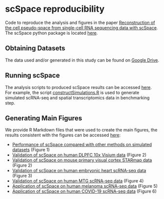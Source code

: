 # scSpace reproducibility
Code to reproduce the analysis and figures in the paper [Reconstruction of the cell pseudo-space from 
single-cell RNA sequencing data with scSpace](https://www.biorxiv.org/content/10.1101/2022.05.07.491043v1). The scSpace
python package is located [here](https://github.com/ZJUFanLab/scSpace).

## Obtaining Datasets
The data used and/or generated in this study can be found on [Google Drive](https://drive.google.com/drive/folders/1_9qS78yDi0agT4x5HQuldg3I1a2WWdYc?usp=sharing).

## Running scSpace
The analysis scripts to produced scSpace results can be accessed [here](scripts). For example, the script 
[constructSimulations.R](scripts/constructSimulations.R) is used to generate simulated scRNA-seq and spatial transcriptomics
data in benchmarking step.

## Generating Main Figures
We provide R Markdown files that were used to create the main figures, 
the results consistent with the figures can be accessed [here](output):
* [Performance of scSpace compared with other methods on simulated datasets](https://raw.githack.com/ZJUFanLab/scSpace/master/AnalysisPaper/figures/figure1.html) (Figure 1)
* [Validation of scSpace on human DLPFC 10x Visium data](https://raw.githack.com/ZJUFanLab/scSpace/master/AnalysisPaper/figures/figure2.html) (Figure 2)
* [Validation of scSpace on mouse primary visual cortex STARmap data](https://raw.githack.com/ZJUFanLab/scSpace/master/AnalysisPaper/figures/figure2.html) (Figure 2)
* [Validation of scSpace on human embryonic heart scRNA-seq data](https://raw.githack.com/ZJUFanLab/scSpace/master/AnalysisPaper/figures/figure3.html) (Figure 3)
* [Validation of scSpace on human MTG scRNA-seq data](https://raw.githack.com/ZJUFanLab/scSpace/master/AnalysisPaper/figures/figure4.html) (Figure 4)
* [Application of scSpace on human melanoma scRNA-seq data](https://raw.githack.com/ZJUFanLab/scSpace/master/AnalysisPaper/figures/figure5.html) (Figure 5)
* [Application of scSpace on human COVID-19 scRNA-seq data](https://raw.githack.com/ZJUFanLab/scSpace/master/AnalysisPaper/figures/figure6.html) (Figure 6)


